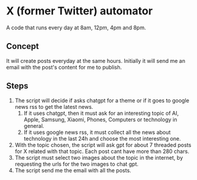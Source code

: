 # X (former Twitter) automator
A code that runs every day at 8am, 12pm, 4pm and 8pm.

## Concept
It will create posts everyday at the same hours.
Initially it will send me an email with the post's content for me to publish.

## Steps
1. The script will decide if asks chatgpt for a theme or if it goes to google news rss to get the latest news.
    1. If it uses chatgpt, then it must ask for an interesting topic of AI, Apple, Samsung, Xiaomi, Phones, Computers or technology in general.
    2. If it uses google news rss, it must collect all the news about technology in the last 24h and choose the most interesting one.
2. With the topic chosen, the script will ask gpt for about 7 threaded posts for X related with that topic. Each post cant have more than 280 chars.
3. The script must select two images about the topic in the internet, by requesting the urls for the two images to chat gpt.
4. The script send me the email with all the posts.
